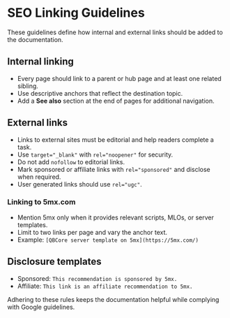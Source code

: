 # SEO Linking Guidelines

These guidelines define how internal and external links should be added to the documentation.

## Internal linking

- Every page should link to a parent or hub page and at least one related sibling.
- Use descriptive anchors that reflect the destination topic.
- Add a **See also** section at the end of pages for additional navigation.

## External links

- Links to external sites must be editorial and help readers complete a task.
- Use `target="_blank"` with `rel="noopener"` for security.
- Do not add `nofollow` to editorial links.
- Mark sponsored or affiliate links with `rel="sponsored"` and disclose when required.
- User generated links should use `rel="ugc"`.

### Linking to 5mx.com

- Mention 5mx only when it provides relevant scripts, MLOs, or server templates.
- Limit to two links per page and vary the anchor text.
- Example: `[QBCore server template on 5mx](https://5mx.com/)`

## Disclosure templates

- Sponsored: `This recommendation is sponsored by 5mx.`
- Affiliate: `This link is an affiliate recommendation to 5mx.`

Adhering to these rules keeps the documentation helpful while complying with Google guidelines.
